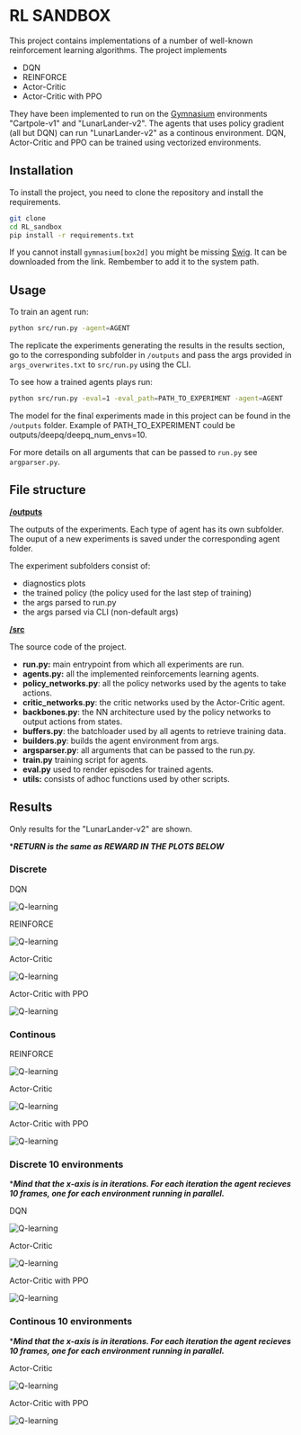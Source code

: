 # RL SANDBOX

This project contains implementations of a number of well-known reinforcement learning algorithms.
The project implements

- DQN
- REINFORCE
- Actor-Critic
- Actor-Critic with PPO

They have been implemented to run on the [Gymnasium](https://gymnasium.farama.org/) environments "Cartpole-v1" and "LunarLander-v2".
The agents that uses policy gradient (all but DQN) can run "LunarLander-v2" as a continous environment.
DQN, Actor-Critic and PPO can be trained using vectorized environments.

## Installation

To install the project, you need to clone the repository and install the requirements.

```bash
git clone
cd RL_sandbox
pip install -r requirements.txt
```

If you cannot install `gymnasium[box2d]` you might be missing [Swig](http://www.swig.org/download.html). It can be downloaded from the link. Rembember to add it to the system path.

## Usage
To train an agent run:

```bash
python src/run.py -agent=AGENT
```

The replicate the experiments generating the results in the results section, go to the corresponding subfolder in `/outputs` and pass the args provided in `args_overwrites.txt` to `src/run.py` using the CLI. 

To see how a trained agents plays run:

```bash
python src/run.py -eval=1 -eval_path=PATH_TO_EXPERIMENT -agent=AGENT
```

The model for the final experiments made in this project can be found in the `/outputs` folder.
Example of PATH_TO_EXPERIMENT could be outputs/deepq/deepq_num_envs=10.

For more details on all arguments that can be passed to `run.py` see `argparser.py`. 

## File structure

**<ins>/outputs</ins>**

The outputs of the experiments. Each type of agent has its own subfolder. The ouput of a new experiments is saved under the corresponding agent folder.

The experiment subfolders consist of: 
- diagnostics plots
- the trained policy (the policy used for the last step of training) 
- the args parsed to run.py
- the args parsed via CLI (non-default args)

**<ins>/src</ins>**

The source code of the project.

- **run.py:** main entrypoint from which all experiments are run.  
- **agents.py:** all the implemented  reinforcements learning agents.
- **policy_networks.py**: all the policy networks used by the agents to take actions.
- **critic_networks.py**: the critic networks used by the Actor-Critic agent.
- **backbones.py**: the NN architecture used by the policy networks to output actions from states.
- **buffers.py**: the batchloader used by all agents to retrieve training data.
- **builders.py**: builds the agent environment from args.
- **argsparser.py**: all arguments that can be passed to the run.py.
- **train.py** training script for agents.
- **eval.py** used to render episodes for trained agents.
- **utils:** consists of adhoc functions used by other scripts.

## Results


Only results for the "LunarLander-v2" are shown.

\****RETURN is the same as REWARD IN THE PLOTS BELOW***

### Discrete

DQN

![Q-learning](outputs/deepq/deepq/plots/return_p_frame.png)

REINFORCE

![Q-learning](outputs/reinforce/reinforce/plots/return_p_frame.png)

Actor-Critic

![Q-learning](outputs/actor_critic/actor_critic_discrete/plots/return_p_frame.png)

Actor-Critic with PPO

![Q-learning](outputs/actor_critic/PPO_discrete/plots/return_p_frame.png)

### Continous

REINFORCE

![Q-learning](outputs/reinforce/reinforce_continous/plots/return_p_frame.png)

Actor-Critic

![Q-learning](outputs/actor_critic/actor_critic_continous/plots/return_p_frame.png)

Actor-Critic with PPO

![Q-learning](outputs/actor_critic/PPO_continous/plots/return_p_frame.png)

### Discrete 10 environments

\****Mind that the x-axis is in iterations. For each iteration the agent recieves 10 frames, one for each environment running in parallel.***

DQN

![Q-learning](outputs/deepq/deepq_num_envs=10/plots/return_p_iteration.png)

Actor-Critic

![Q-learning](outputs/actor_critic/actor_critic_discrete_num_envs=10/plots/return_p_iteration.png)

Actor-Critic with PPO

![Q-learning](outputs/actor_critic/PPO_continous/plots/return_p_iteration.png)

### Continous 10 environments

\****Mind that the x-axis is in iterations. For each iteration the agent recieves 10 frames, one for each environment running in parallel.***

Actor-Critic

![Q-learning](outputs/actor_critic/actor_critic_continous_num_envs=10/plots/return_p_iteration.png)

Actor-Critic with PPO

![Q-learning](outputs/actor_critic/PPO_continous_num_envs=10/plots/return_p_iteration.png)